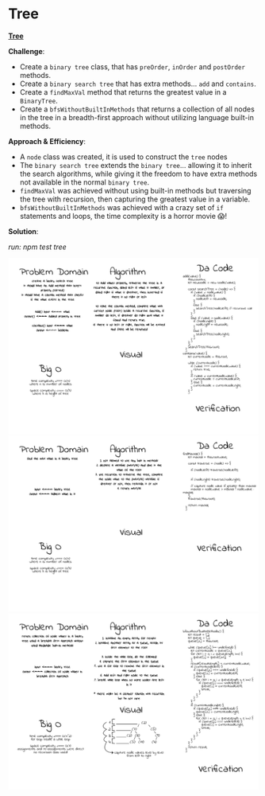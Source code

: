 # Tree

[**Tree**](./tree.js)

**Challenge**:
- Create a `binary tree` class, that has `preOrder`, `inOrder` and `postOrder` methods.
- Create a `binary search tree` that has extra methods... `add` and `contains`.
- Create a `findMaxVal` method that returns the greatest value in a `BinaryTree`.
- Create a `bfsWithoutBuiltInMethods` that returns a collection of all nodes in the tree in a breadth-first approach without utilizing language built-in methods.

**Approach & Efficiency**: 
- A `node` class was created, it is used to construct the `tree` nodes
- The `binary search tree` extends the `binary tree`... allowing it to inherit the search algorithms, while giving it the freedom to have extra methods not available in the normal `binary tree`.
- `findMaxVal` was achieved without using built-in methods but traversing the tree with recursion, then capturing the greatest value in a variable.
- `bfsWithoutBuiltInMethods` was achieved with a crazy set of `if` statements and loops, the time complexity is a horror movie 😱!

**Solution**:

*run: npm test tree*

![stacksAndQueues img](../../assets/tree.png)
![stacksAndQueues img](../../assets/tree-find-max-val.png)
![stacksAndQueues img](../../assets/tree-breadth-first-search.png)